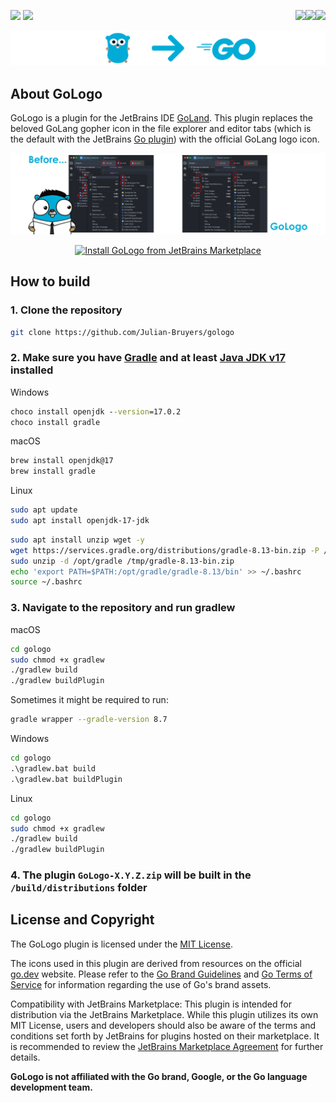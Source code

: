 <!--  README badges  -->
<a href="#"><img src="https://img.shields.io/github/v/release/julian-bruyers/gologo?label=Latest&labelColor=2D3748&color=003087"></a>
<a href="#"><img src="https://img.shields.io/github/license/julian-bruyers/gologo?&label=License&logo=opensourceinitiative&logoColor=ffffff&labelColor=2D3748&color=2D3748"></a>
<a href="https://plugins.jetbrains.com/plugin/27510-gologo"><img src="https://img.shields.io/badge/Linux-E95420?logo=linux&logoColor=white" align="right"></a>
<a href="https://plugins.jetbrains.com/plugin/27510-gologo"><img src="https://custom-icon-badges.demolab.com/badge/Windows-0078D6?logo=windows11&logoColor=white" align="right"></a>
<a href="https://plugins.jetbrains.com/plugin/27510-gologo"><img src="https://img.shields.io/badge/macOS-333333?logo=apple&logoColor=F0F0F0" align="right"></a>


![GoLogo Plugin](/docs/assets/gologo_header.png)


## About GoLogo

GoLogo is a plugin for the JetBrains IDE [GoLand](https://www.jetbrains.com/de-de/go/). This plugin replaces the
beloved GoLang gopher icon in the file explorer and editor tabs (which is the default with the JetBrains
[Go plugin](https://plugins.jetbrains.com/plugin/9568-go)) with the official GoLang logo icon.

![GoLogo Description](/docs/assets/gologo_description.png)

<p align="center">
  <a href="https://plugins.jetbrains.com/plugin/27510-gologo">
    <img src="https://img.shields.io/badge/JetBrains%20Marketplace-Install%20GoLogo-blue?style=for-the-badge&logo=jetbrains" alt="Install GoLogo from JetBrains Marketplace">
  </a>
</p>


## How to build

### 1. Clone the repository

```bash
git clone https://github.com/Julian-Bruyers/gologo
```

### 2. Make sure you have [Gradle](https://gradle.org) and at least [Java JDK v17](https://www.oracle.com/de/java/technologies/downloads/) installed

Windows

```cmd
choco install openjdk --version=17.0.2
choco install gradle
```

macOS

```bash
brew install openjdk@17
brew install gradle
```

Linux

```bash
sudo apt update
sudo apt install openjdk-17-jdk
```

```bash
sudo apt install unzip wget -y
wget https://services.gradle.org/distributions/gradle-8.13-bin.zip -P /tmp
sudo unzip -d /opt/gradle /tmp/gradle-8.13-bin.zip
echo 'export PATH=$PATH:/opt/gradle/gradle-8.13/bin' >> ~/.bashrc
source ~/.bashrc
```

### 3. Navigate to the repository and run gradlew

macOS

```bash
cd gologo
sudo chmod +x gradlew
./gradlew build
./gradlew buildPlugin
```

Sometimes it might be required to run:
```bash
gradle wrapper --gradle-version 8.7
```

Windows

```cmd
cd gologo
.\gradlew.bat build
.\gradlew.bat buildPlugin
```

Linux

```bash
cd gologo
sudo chmod +x gradlew
./gradlew build
./gradlew buildPlugin
```

### 4. The plugin `GoLogo-X.Y.Z.zip` will be built in the `/build/distributions` folder

## License and Copyright

The GoLogo plugin is licensed under the [MIT License](LICENSE).

The icons used in this plugin are derived from resources on the official [go.dev](https://go.dev) website. Please refer to the [Go Brand Guidelines](https://go.dev/brand) and [Go Terms of Service](https://go.dev/tos) for information regarding the use of Go's brand assets.

Compatibility with JetBrains Marketplace: This plugin is intended for distribution via the JetBrains Marketplace. While this plugin utilizes its own MIT License, users and developers should also be aware of the terms and conditions set forth by JetBrains for plugins hosted on their marketplace. It is recommended to review the [JetBrains Marketplace Agreement](https://www.jetbrains.com/legal/docs/marketplace/marketplace-agreement/) for further details.

**GoLogo is not affiliated with the Go brand, Google, or the Go language development team.**
